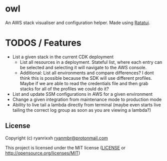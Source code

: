 # owl

An AWS stack visualiser and configuration helper. Made using [Ratatui].

[Ratatui]: https://ratatui.rs

# TODOS / Features
- List a given stack in the current CDK deployment 
    - List all resources in a deployment. Stateful list, where each entry can be selected and selecting it will navigate to the AWS console.
    - Additional: List all environments and compare differences? I dont think this is possible because the SDK will use different profiles. Maybe if we are able to read the credentials file and then grab stacks for all of the profiles we could do it?
- List and update SSM configurations in AWS for a given environment
- Change a given integration from maintenance mode to production mode
- Ability to live tail a lambda directly from terminal (maybe even starts live tailing the correct log group as soon as you are viewing a lambda?)


## License

Copyright (c) ryanrixxh <ryanmbr@protonmail.com>

This project is licensed under the MIT license ([LICENSE] or <http://opensource.org/licenses/MIT>)

[LICENSE]: ./LICENSE
